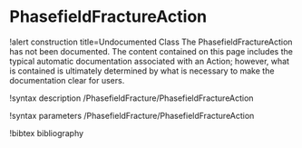 <!-- MOOSE Documentation Stub: Remove this when content is added. -->

# PhasefieldFractureAction

!alert construction title=Undocumented Class
The PhasefieldFractureAction has not been documented. The content contained on this page includes the
typical automatic documentation associated with an Action; however, what is contained is ultimately
determined by what is necessary to make the documentation clear for users.

!syntax description /PhasefieldFracture/PhasefieldFractureAction

!syntax parameters /PhasefieldFracture/PhasefieldFractureAction

!bibtex bibliography
